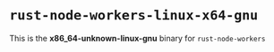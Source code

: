 # `rust-node-workers-linux-x64-gnu`

This is the **x86_64-unknown-linux-gnu** binary for `rust-node-workers`
